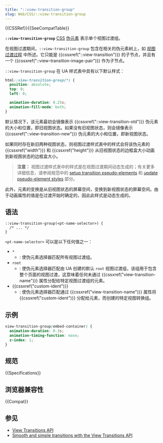 ```yaml
---
title: "::view-transition-group"
slug: Web/CSS/::view-transition-group
---
```


{{CSSRef}}{{SeeCompatTable}}

**`::view-transition-group`** [CSS](/zh-CN/docs/Web/CSS) [伪元素](/zh-CN/docs/Web/CSS/Pseudo-elements) 表示单个视图过渡组。

在视图过渡期间，`::view-transition-group` 包含在相关的伪元素树上，如 [视图过渡过程](/zh-CN/docs/Web/API/View_Transitions_API#视图过渡过程) 中所述。它只能是 {{cssxref("::view-transition")}} 的子节点，并且有一个 {{cssxref("::view-transition-image-pair")}} 作为子节点。

`::view-transition-group` 在 UA 样式表中具有以下默认样式：

```css
html::view-transition-group(*) {
  position: absolute;
  top: 0;
  left: 0;

  animation-duration: 0.25s;
  animation-fill-mode: both;
}
```

默认情况下，该元素最初会镜像表示 {{cssxref("::view-transition-old")}} 伪元素的大小和位置，即旧视图状态。如果没有旧视图状态，则会镜像表示 {{cssxref("::view-transition-new")}} 伪元素的大小和位置，即新视图状态。

如果同时存在新旧两种视图状态，则视图过渡样式表中的样式会将该伪元素的 {{cssxref("width")}} 和 {{cssxref("height")}} 从旧视图状态的边框盒大小动画到新视图状态的边框盒大小。

> **注意：** 视图过渡样式表中的样式是在视图过渡期间动态生成的；有关更多详细信息，请参阅规范中的 [setup transition pseudo-elements](https://drafts.csswg.org/css-view-transitions-1/#setup-transition-pseudo-elements) 和 [update pseudo-element styles](https://drafts.csswg.org/css-view-transitions-1/#update-pseudo-element-styles) 部分。

此外，元素的变换是从旧视图状态的屏幕空间，变换到新视图状态的屏幕空间。由于动画属性的值是在过渡开始时确定的，因此此样式是动态生成的。

## 语法

```css-nolint
::view-transition-group(<pt-name-selector>) {
  /* ... */
}
```

`<pt-name-selector>` 可以是以下任何值之一：

- `*`
  - : 使伪元素选择器匹配所有视图过渡组。
- `root`
  - : 使伪元素选择器匹配由 UA 创建的默认 `root` 视图过渡组，该组用于包含整个页面的视图过渡，这意味着任何未通过 {{cssxref("view-transition-name")}} 属性分配给特定视图过渡组的元素。
- {{cssxref("custom-ident")}}
  - : 使伪元素选择器匹配通过 {{cssxref("view-transition-name")}} 属性将 {{cssxref("custom-ident")}} 分配给元素，而创建的特定视图转换组。

## 示例

```css
view-transition-group(embed-container) {
  animation-duration: 0.3s;
  animation-timing-function: ease;
  z-index: 1;
}
```

## 规范

{{Specifications}}

## 浏览器兼容性

{{Compat}}

## 参见

- [View Transitions API](/zh-CN/docs/Web/API/View_Transitions_API)
- [Smooth and simple transitions with the View Transitions API](https://developer.chrome.com/docs/web-platform/view-transitions/)
